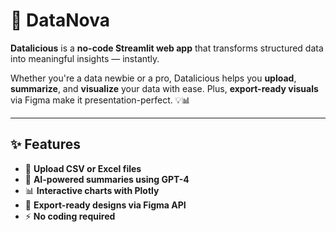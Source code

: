 # 🎉 **DataNova**

**Datalicious** is a **no-code Streamlit web app** that transforms structured data into meaningful insights — instantly.

Whether you're a data newbie or a pro, Datalicious helps you **upload**, **summarize**, and **visualize** your data with ease. Plus, **export-ready visuals** via Figma make it presentation-perfect. 💡📊

---

## ✨ **Features**

- 📁 **Upload CSV or Excel files**  
- 🤖 **AI-powered summaries using GPT-4**  
- 📊 **Interactive charts with Plotly**  
- 🎨 **Export-ready designs via Figma API**  
- ⚡ **No coding required**

